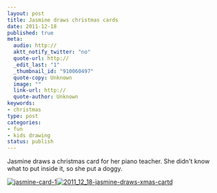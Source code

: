 ```yaml
--- 
layout: post
title: Jasmine draws christmas cards
date: 2011-12-18
published: true
meta: 
  audio: http://
  aktt_notify_twitter: "no"
  quote-url: http://
  _edit_last: "1"
  _thumbnail_id: "910060497"
  quote-copy: Unknown
  image: ""
  link-url: http://
  quote-author: Unknown
keywords: 
- christmas
type: post
categories: 
- fun
- kids drawing
status: publish
---
```

Jasmine draws a christmas card for her piano teacher.  She didn't know what to put inside it, so she put a doggy.

[![](http://media.eick.us/2011/12/jasmine-card-1-425x500.jpg "jasmine-card-1")](http://media.eick.us/2011/12/jasmine-card-1.jpg)[![](http://media.eick.us/2011/12/2011_12_18-jasmine-draws-xmas-cartd-500x381.jpg "2011_12_18-jasmine-draws-xmas-cartd")](http://media.eick.us/2011/12/2011_12_18-jasmine-draws-xmas-cartd.jpg)

